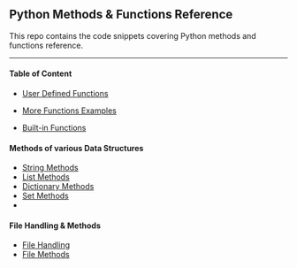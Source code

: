 ## Python Methods & Functions Reference

This repo contains the code snippets covering Python methods and functions reference.

---
#### Table of Content

- [User Defined Functions](https://github.com/JitenRaj/Python-Methods-Reference/tree/main/Functions%20user-defined)
- [More Functions Examples](https://github.com/JitenRaj/Python-Methods-Reference/tree/main/Functions%20Examples)

- [Built-in Functions](https://github.com/JitenRaj/Python-Methods-Reference/tree/main/Functions%20in-built)


#### Methods of various Data Structures

- [String Methods](https://github.com/JitenRaj/Python-Methods-Reference/tree/main/String%20Method)
- [List Methods](https://github.com/JitenRaj/Python-Methods-Reference/tree/main/List%20Method)
- [Dictionary Methods](https://github.com/JitenRaj/Python-Methods-Reference/tree/main/Dictionary%20Methods)
- [Set Methods](https://github.com/JitenRaj/Python-Methods-Reference/tree/main/Set%20Methods)
-

#### File Handling & Methods
- [File Handling](https://github.com/JitenRaj/Python-Methods-Reference/tree/main/File%20Handling)
- [File Methods](https://github.com/JitenRaj/Python-Methods-Reference/tree/main/File%20Methods)
